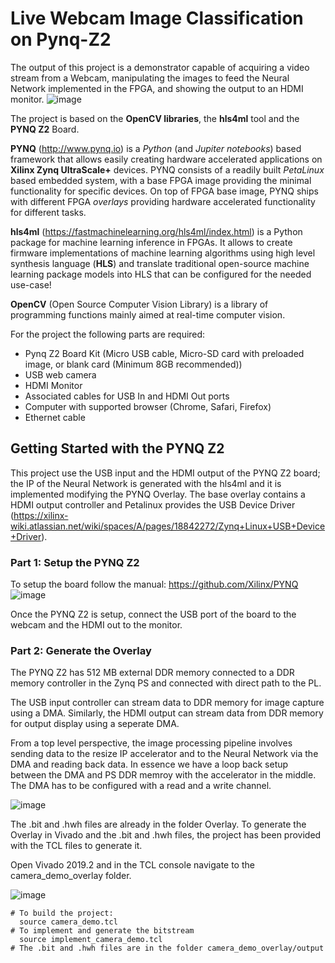 # Live Webcam Image Classification on Pynq-Z2
The output of this project is a demonstrator capable of acquiring a video stream from a Webcam, manipulating the images to feed the Neural Network implemented in the FPGA, and showing the output to an HDMI monitor. 
  ![image](https://user-images.githubusercontent.com/103663080/208403551-a12350fd-9dad-486c-8a0b-2747930f140e.png)
  
The project is based on the **OpenCV libraries**, the **hls4ml** tool and the **PYNQ Z2** Board. 

**PYNQ** (http://www.pynq.io) is a *Python* (and *Jupiter notebooks*) based framework that allows easily creating hardware accelerated applications on **Xilinx Zynq UltraScale+** devices. PYNQ consists of a readily built *PetaLinux* based embedded system, with a base FPGA image providing the minimal functionality for specific devices. On top of FPGA base image, PYNQ ships with different FPGA *overlays* providing hardware accelerated functionality for different tasks.

**hls4ml** (https://fastmachinelearning.org/hls4ml/index.html) is a Python package for machine learning inference in FPGAs. It allows to create firmware implementations of machine learning algorithms using high level synthesis language (**HLS**) and translate traditional open-source machine learning package models into HLS that can be configured for the needed use-case!

**OpenCV** (Open Source Computer Vision Library) is a library of programming functions mainly aimed at real-time computer vision.

For the project the following parts are required:
- Pynq Z2 Board Kit (Micro USB cable, Micro-SD card with preloaded image, or blank card (Minimum 8GB recommended))
- USB web camera
- HDMI Monitor
- Associated cables for USB In and HDMI Out ports
- Computer with supported browser (Chrome, Safari, Firefox)
- Ethernet cable


## Getting Started with the PYNQ Z2
This project use the USB input and the HDMI output of the PYNQ Z2 board; the IP of the Neural Network is generated with the hls4ml and it is implemented modifying the PYNQ Overlay. The base overlay contains a HDMI output controller and Petalinux provides the USB Device Driver (https://xilinx-wiki.atlassian.net/wiki/spaces/A/pages/18842272/Zynq+Linux+USB+Device+Driver).  

### Part 1: Setup the PYNQ Z2
To setup the board follow the manual: https://github.com/Xilinx/PYNQ
![image](https://user-images.githubusercontent.com/103663080/208415571-d2d1512c-b64d-44ec-9d0f-ee9c92a2ce89.png)

Once the PYNQ Z2 is setup, connect the USB port of the board to the webcam and the HDMI out to the monitor. 

### Part 2: Generate the Overlay
The PYNQ Z2 has 512 MB external DDR memory connected to a DDR memory controller in the Zynq PS and connected with direct path to the PL. 

The USB input controller can stream data to DDR memory for image capture using a DMA. Similarly, the HDMI output can stream data from DDR memory for output display using a seperate DMA.

From a top level perspective, the image processing pipeline involves sending data to the resize IP accelerator and to the Neural Network via the DMA and reading back data. In essence we have a loop back setup between the DMA and PS DDR memroy with the accelerator in the middle. The DMA has to be configured with a read and a write channel.

![image](https://user-images.githubusercontent.com/103663080/208722748-c7d8f317-b6c5-4774-908c-c12b3e5209bd.png)

The .bit and .hwh files are already in the folder Overlay.
To generate the Overlay in Vivado and the .bit and .hwh files, the project has been provided with the TCL files to generate it. 

Open Vivado 2019.2 and in the TCL console navigate to the camera_demo_overlay folder.

![image](https://user-images.githubusercontent.com/103663080/209133861-73fe7291-1b13-4355-98b1-a35cef93cf82.png)

  ```
  # To build the project:
    source camera_demo.tcl
  # To implement and generate the bitstream
    source implement_camera_demo.tcl
  # The .bit and .hwh files are in the folder camera_demo_overlay/output
